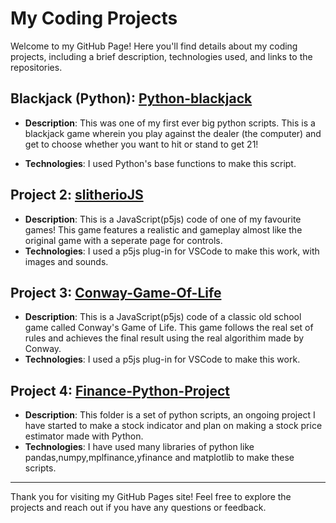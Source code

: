 # My Coding Projects

Welcome to my GitHub Page! Here you'll find details about my coding projects, including a brief description, technologies used, and links to the repositories.

## Blackjack (Python): [Python-blackjack](Python-blackjack)

- **Description**: This was one of my first ever big python scripts. This is a blackjack game wherein you play against the dealer (the computer) and get to choose whether you want to hit or stand to get 21! 

- **Technologies**: I used Python's base functions to make this script. 

## Project 2: [slitherioJS](slitherioJS)

- **Description**: This is a JavaScript(p5js) code of one of my favourite games! This game features a realistic and gameplay almost like the original game with a seperate page for controls. 
- **Technologies**: I used a p5js plug-in for VSCode to make this work, with images and sounds. 

## Project 3: [Conway-Game-Of-Life](Conway-Game-Of-Life)

- **Description**: This is a JavaScript(p5js) code of a classic old school game called Conway's Game of Life. This game follows the real set of rules and achieves the final result using the real algorithim made by Conway. 
- **Technologies**: I used a p5js plug-in for VSCode to make this work.

## Project 4: [Finance-Python-Project](Finance-Python-Project)

- **Description**: This folder is a set of python scripts, an ongoing project I have started to make a stock indicator and plan on making a stock price estimator made with Python.
- **Technologies**: I have used many libraries of python like pandas,numpy,mplfinance,yfinance and matplotlib to make these scripts.

---

Thank you for visiting my GitHub Pages site! Feel free to explore the projects and reach out if you have any questions or feedback.

